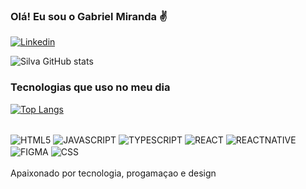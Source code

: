 


### Olá! Eu sou o Gabriel Miranda ✌️

<!-- [![Figma](https://img.shields.io/badge/Figma-F24E1E?style=for-the-badge&logo=figma&logoColor=white)](https://www.figma.com/files/team/1141563991644327833/recents-and-sharing/recently-viewed?fuid=1141563981247583856)  -->
[![Linkedin](https://img.shields.io/badge/LinkedIn-0077B5?style=for-the-badge&logo=linkedin&logoColor=white)](www.linkedin.com/in/gabriel-silva-miranda-a2aa48233) 

![Silva GitHub stats](https://github-readme-stats.vercel.app/api?username=gabrieMSilva&show_icons=true&theme=radical)


### Tecnologias que uso no meu dia

[![Top Langs](https://github-readme-stats.vercel.app/api/top-langs/?username=gabrieMSilva)](https://github.com/gabrieMSilva/github-readme-stats)
<div style ="display: inline_block"><br/>

  <img src="https://img.shields.io/badge/HTML5-E34F26?style=for-the-badge&logo=html5&logoColor=white" alt ="HTML5" align="center"/>
  <img src="https://img.shields.io/badge/JavaScript-F7DF1E?style=for-the-badge&logo=javascript&logoColor=black" alt ="JAVASCRIPT" align="center"/>
  <img src="https://img.shields.io/badge/TypeScript-007ACC?style=for-the-badge&logo=typescript&logoColor=white" alt ="TYPESCRIPT" align="center"/>
  <img src="https://img.shields.io/badge/React-20232A?style=for-the-badge&logo=react&logoColor=61DAFB" alt ="REACT" align="center"/>
  <img src="https://img.shields.io/badge/React_Native-20232A?style=for-the-badge&logo=react&logoColor=61DAFB" alt ="REACTNATIVE" align="center"/>
  <img src="https://img.shields.io/badge/Figma-F24E1E?style=for-the-badge&logo=figma&logoColor=white" alt ="FIGMA" align="center"/>
  <img src="https://img.shields.io/badge/CSS3-1572B6?style=for-the-badge&logo=css3&logoColor=white" alt ="CSS" align="center"/>

</div><br/>
Apaixonado por tecnologia, progamaçao e design
